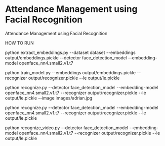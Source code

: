 # Attendance Management using Facial Recognition
Attendance Management using Facial Recognition

HOW TO RUN

python extract_embeddings.py --dataset dataset --embeddings output/embeddings.pickle --detector face_detection_model --embedding-model openface_nn4.small2.v1.t7


python train_model.py --embeddings output/embeddings.pickle --recognizer output/recognizer.pickle --le output/le.pickle



python recognize.py --detector face_detection_model --embedding-model openface_nn4.small2.v1.t7 --recognizer output/recognizer.pickle --le output/le.pickle --image images/adrian.jpg


python recognize.py --detector face_detection_model --embedding-model openface_nn4.small2.v1.t7 --recognizer output/recognizer.pickle --le output/le.pickle

python recognize_video.py --detector face_detection_model --embedding-model openface_nn4.small2.v1.t7 --recognizer output/recognizer.pickle --le output/le.pickle
